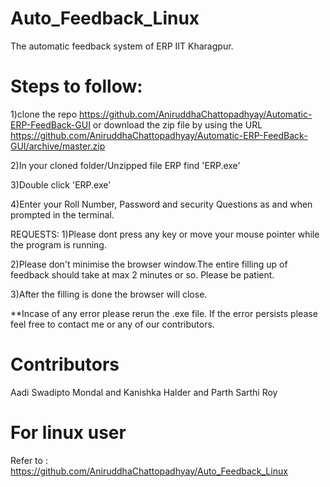 # Auto_Feedback_Linux
The automatic feedback system of ERP IIT Kharagpur.

# Steps to follow:
1)clone the repo https://github.com/AniruddhaChattopadhyay/Automatic-ERP-FeedBack-GUI or download the zip file by using the URL 
https://github.com/AniruddhaChattopadhyay/Automatic-ERP-FeedBack-GUI/archive/master.zip

2)In your cloned folder/Unzipped file ERP find 'ERP.exe'

3)Double click 'ERP.exe'

4)Enter your Roll Number, Password and security Questions as and when prompted in the terminal.

REQUESTS:
1)Please dont press any key or move your mouse pointer while the program is running.

2)Please don't minimise the browser window.The entire filling up of feedback should take at max 2 minutes or so. Please be patient.

3)After the filling is done the browser will close.

**Incase of any error please rerun the .exe file. If the error persists please feel free to contact me or any of our contributors.

# Contributors
Aadi Swadipto Mondal and Kanishka Halder and Parth Sarthi Roy

# For linux user
Refer to : https://github.com/AniruddhaChattopadhyay/Auto_Feedback_Linux
